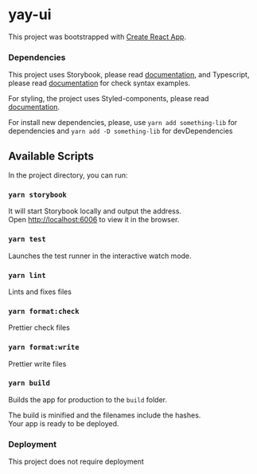 # yay-ui

This project was bootstrapped with [Create React App](https://github.com/facebook/create-react-app).

### Dependencies

This project uses Storybook, please read [documentation](https://storybook.js.org/docs/react/get-started/introduction), and Typescript, please read [documentation](https://www.typescriptlang.org/docs/handbook/typescript-in-5-minutes.html) for check syntax examples.

For styling, the project uses Styled-components, please read [documentation](https://styled-components.com/docs).

For install new dependencies, please, use `yarn add something-lib` for dependencies and `yarn add -D something-lib` for devDependencies

## Available Scripts

In the project directory, you can run:

### `yarn storybook`

It will start Storybook locally and output the address.\
Open [http://localhost:6006](http://localhost:6006) to view it in the browser.

### `yarn test`

Launches the test runner in the interactive watch mode.

### `yarn lint` 

Lints and fixes files

### `yarn format:check` 

Prettier check files

### `yarn format:write` 

Prettier write files

### `yarn build`

Builds the app for production to the `build` folder.

The build is minified and the filenames include the hashes.\
Your app is ready to be deployed.

### Deployment

This project does not require deployment
